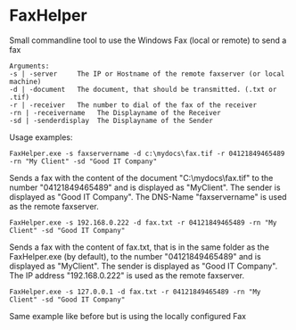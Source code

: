 # FaxHelper
Small commandline tool to use the Windows Fax (local or remote) to send a fax

    Arguments:
    -s | -server     The IP or Hostname of the remote faxserver (or local machine)
    -d | -document   The document, that should be transmitted. (.txt or .tif)
    -r | -receiver   The number to dial of the fax of the receiver
    -rn | -receivername   The Displayname of the Receiver
    -sd | -senderdisplay  The Displayname of the Sender

Usage examples:

    FaxHelper.exe -s faxservername -d c:\mydocs\fax.tif -r 04121849465489 -rn "My Client" -sd "Good IT Company"
Sends a fax with the content of the document "C:\mydocs\fax.tif" to the number "04121849465489" and is displayed as "MyClient". The sender is displayed as "Good IT Company". The DNS-Name "faxservername" is used as the remote faxserver.

    FaxHelper.exe -s 192.168.0.222 -d fax.txt -r 04121849465489 -rn "My Client" -sd "Good IT Company"
Sends a fax with the content of fax.txt, that is in the same folder as the FaxHelper.exe (by default), to the number "04121849465489" and is displayed as "MyClient". The sender is displayed as "Good IT Company". The IP address "192.168.0.222" is used as the remote faxserver.

    FaxHelper.exe -s 127.0.0.1 -d fax.txt -r 04121849465489 -rn "My Client" -sd "Good IT Company"
Same example like before but is using the locally configured Fax